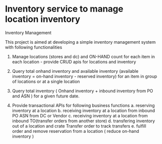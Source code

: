 # Inventory service to manage location inventory

Inventory Management

This project is aimed at developing a simple inventory management system with following functionalities

1. Manage locations (stores and dc) and ON-HAND count for each item in each location - provide CRUD apis for locations and inventory
   
2. Query total onhand inventory and available inventory (available inventory = on-hand inventory - reserved inventory) for an item in group of locations or at a single location
   
3. Query total inventory ( Onhand inventory + inbound inventory from PO and ASN ) for a given future date.

4. Provide transactional APIs for following business functions
    a. reserving inventory at a location
    b. receiving inventory at a location from inbound PO ASN from DC or Vendor
    c. receiving inventory at a location from inbound TO(transfer orders from another store)
    d. transfering inventory out of a location and crate Transfer order to track transfers 
    e. fulfill order and remove reservation from a location ( reduce on-hand inventory )
